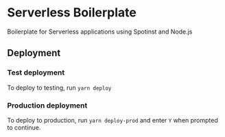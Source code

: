 # Serverless Boilerplate

Boilerplate for Serverless applications using Spotinst and Node.js

## Deployment

### Test deployment

To deploy to testing, run `yarn deploy`

### Production deployment

To deploy to production, run `yarn deploy-prod` and enter `Y` when prompted to continue.